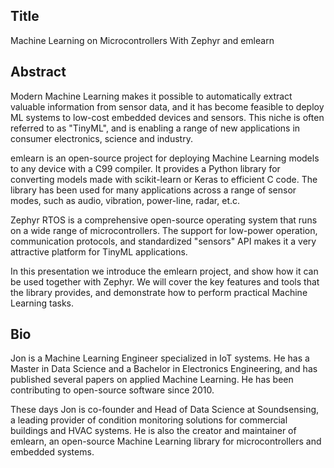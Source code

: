 
## Title

Machine Learning on Microcontrollers With Zephyr and emlearn

## Abstract

Modern Machine Learning makes it possible to automatically extract valuable information from sensor data,
and it has become feasible to deploy ML systems to low-cost embedded devices and sensors.
This niche is often referred to as "TinyML", and is enabling a range of new applications in consumer electronics, science and industry.

emlearn is an open-source project for deploying Machine Learning models to any device with a C99 compiler.
It provides a Python library for converting models made with scikit-learn or Keras to efficient C code.
The library has been used for many applications across a range of sensor modes,
such as audio, vibration, power-line, radar, et.c.

Zephyr RTOS is a comprehensive open-source operating system that runs on a wide range of microcontrollers.
The support for low-power operation, communication protocols,
and standardized "sensors" API makes it a very attractive platform for TinyML applications.

In this presentation we introduce the emlearn project, and show how it can be used together with Zephyr.
We will cover the key features and tools that the library provides,
and demonstrate how to perform practical Machine Learning tasks.

## Bio

Jon is a Machine Learning Engineer specialized in IoT systems.
He has a Master in Data Science and a Bachelor in Electronics Engineering,
and has published several papers on applied Machine Learning.
He has been contributing to open-source software since 2010.

These days Jon is co-founder and Head of Data Science at Soundsensing,
a leading provider of condition monitoring solutions for commercial buildings and HVAC systems.
He is also the creator and maintainer of emlearn,
an open-source Machine Learning library for microcontrollers and embedded systems.


